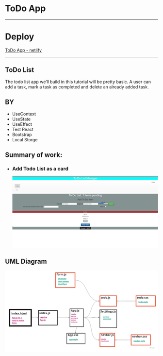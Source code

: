 # **ToDo App**

---

# **Deploy**
[ToDo App - netlify](https://todo-app-v04.netlify.app/)

---

## **ToDo List**
The todo list app we’ll build in this tutorial will be pretty basic. A user can add a task, mark a task as completed and delete an already added task. 

## **BY**
- UseContext
- UseState
- UseEffect
- Test React
- Bootstrap
- Local Storge

## **Summary of work:**
- ### **Add Todo List as a card**
   ![](./todo_app/asset/app-v03.png)



## **UML Diagram**
![](./todo_app/asset/UML.jpg)
